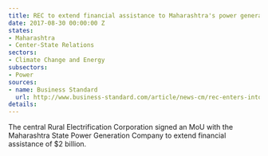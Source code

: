 ```yaml
---
title: REC to extend financial assistance to Maharashtra's power generation body
date: 2017-08-30 00:00:00 Z
states:
- Maharashtra
- Center-State Relations
sectors:
- Climate Change and Energy
subsectors:
- Power
sources:
- name: Business Standard
  url: http://www.business-standard.com/article/news-cm/rec-enters-into-mou-with-maharashtra-state-power-generation-company-117082600241_1.html
details: 
---
```


The central Rural Electrification Corporation signed an MoU with the Maharashtra State Power Generation Company to extend financial assistance of $2 billion. 
